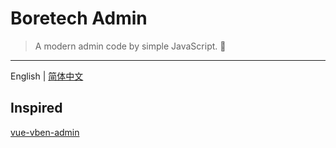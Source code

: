 # Boretech Admin

> A modern admin code by simple JavaScript. 👑

---

English | [简体中文](./README.zh-CN.md)

## Inspired

[vue-vben-admin](https://github.com/vbenjs/vue-vben-admin)
